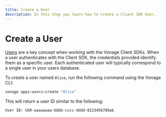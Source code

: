 ```yaml
---
title: Create a User
description: In this step you learn how to create a Client SDK User.
---
```


# Create a User

[Users](/conversation/concepts/user) are a key concept when working with the Vonage Client SDKs. When a user authenticates with the Client SDK, the credentials provided identify them as a specific user. Each authenticated user will typically correspond to a single user in your users database.

To create a user named `Alice`, run the following command using the Vonage CLI:

```bash
vonage apps:users:create "Alice"
```

This will return a user ID similar to the following:

```bash
User ID: USR-aaaaaaaa-bbbb-cccc-dddd-0123456789ab
```
